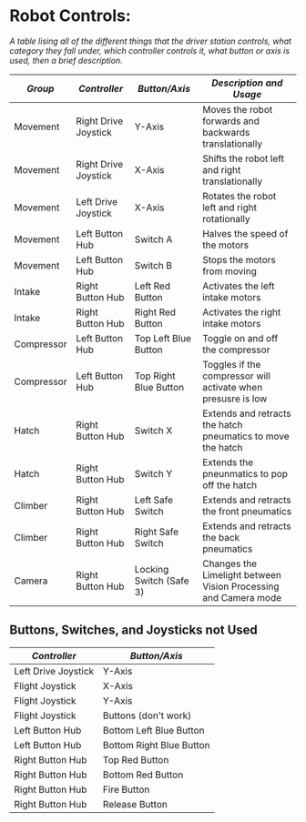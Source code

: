 # Robot Controls:

*A table lising all of the different things that the driver station controls, what category they fall under,
which controller controls it, what button or axis is used, then a brief description.*

| ***Group***  | ***Controller***     | ***Button/Axis***       | ***Description and Usage***                                     |
| ------------ | -------------------- | ----------------------- | --------------------------------------------------------------- |
| Movement     | Right Drive Joystick | Y-Axis                  | Moves the robot forwards and backwards translationally          |
| Movement     | Right Drive Joystick | X-Axis                  | Shifts the robot left and right translationally                 |
| Movement     | Left Drive Joystick  | X-Axis                  | Rotates the robot left and right rotationally                   |
| Movement     | Left Button Hub      | Switch A                | Halves the speed of the motors                                  |
| Movement     | Left Button Hub      | Switch B                | Stops the motors from moving                                    |
| Intake       | Right Button Hub     | Left Red Button         | Activates the left intake motors                                |
| Intake       | Right Button Hub     | Right Red Button        | Activates the right intake motors                               |
| Compressor   | Left Button Hub      | Top Left Blue Button    | Toggle on and off the compressor                                |
| Compressor   | Left Button Hub      | Top Right Blue Button   | Toggles if the compressor will activate when presusre is low    |
| Hatch        | Right Button Hub     | Switch X                | Extends and retracts the hatch pneumatics to move the hatch     |
| Hatch        | Right Button Hub     | Switch Y                | Extends the pneunmatics to pop off the hatch                    |
| Climber      | Right Button Hub     | Left Safe Switch        | Extends and retracts the front pneumatics                       |
| Climber      | Right Button Hub     | Right Safe Switch       | Extends and retracts the back pneumatics                        |
| Camera       | Right Button Hub     | Locking Switch (Safe 3) | Changes the Limelight between Vision Processing and Camera mode |


## Buttons, Switches, and Joysticks not Used

| ***Controller***    | ***Button/Axis***        |
| ------------------- | ------------------------ |
| Left Drive Joystick | Y-Axis                   |
| Flight Joystick     | X-Axis                   |
| Flight Joystick     | Y-Axis                   |
| Flight Joystick     | Buttons (don't work)     |
| Left Button Hub     | Bottom Left Blue Button  |
| Left Button Hub     | Bottom Right Blue Button |
| Right Button Hub    | Top Red Button           |
| Right Button Hub    | Bottom Red Button        |
| Right Button Hub    | Fire Button              |
| Right Button Hub    | Release Button           |
